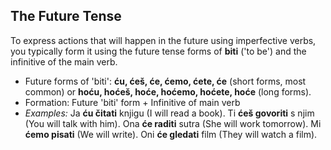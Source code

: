 ## The Future Tense

To express actions that will happen in the future using imperfective verbs, you typically form it using the future tense forms of __biti__ ('to be') and the infinitive of the main verb.

*   Future forms of 'biti': __ću, ćeš, će, ćemo, ćete, će__ (short forms, most common) or __hoću, hoćeš, hoće, hoćemo, hoćete, hoće__ (long forms).
*   Formation: Future 'biti' form + Infinitive of main verb
*   _Examples:_ Ja __ću čitati__ knjigu (I will read a book). Ti __ćeš govoriti__ s njim (You will talk with him). Ona __će raditi__ sutra (She will work tomorrow). Mi __ćemo pisati__ (We will write). Oni __će gledati__ film (They will watch a film).